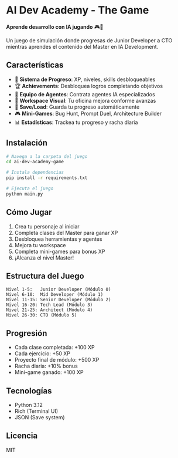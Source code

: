 # AI Dev Academy - The Game

**Aprende desarrollo con IA jugando** 🎮🤖

Un juego de simulación donde progresas de Junior Developer a CTO mientras aprendes el contenido del Master en IA Development.

## Características

- 🎯 **Sistema de Progreso**: XP, niveles, skills desbloqueables
- 🏆 **Achievements**: Desbloquea logros completando objetivos
- 🤖 **Equipo de Agentes**: Contrata agentes IA especializados
- 🎨 **Workspace Visual**: Tu oficina mejora conforme avanzas
- 💾 **Save/Load**: Guarda tu progreso automáticamente
- 🎮 **Mini-Games**: Bug Hunt, Prompt Duel, Architecture Builder
- 📊 **Estadísticas**: Trackea tu progreso y racha diaria

## Instalación

```bash
# Navega a la carpeta del juego
cd ai-dev-academy-game

# Instala dependencias
pip install -r requirements.txt

# Ejecuta el juego
python main.py
```

## Cómo Jugar

1. Crea tu personaje al iniciar
2. Completa clases del Master para ganar XP
3. Desbloquea herramientas y agentes
4. Mejora tu workspace
5. Completa mini-games para bonus XP
6. ¡Alcanza el nivel Master!

## Estructura del Juego

```
Nivel 1-5:   Junior Developer (Módulo 0)
Nivel 6-10:  Mid Developer (Módulo 1)
Nivel 11-15: Senior Developer (Módulo 2)
Nivel 16-20: Tech Lead (Módulo 3)
Nivel 21-25: Architect (Módulo 4)
Nivel 26-30: CTO (Módulo 5)
```

## Progresión

- Cada clase completada: +100 XP
- Cada ejercicio: +50 XP
- Proyecto final de módulo: +500 XP
- Racha diaria: +10% bonus
- Mini-game ganado: +100 XP

## Tecnologías

- Python 3.12
- Rich (Terminal UI)
- JSON (Save system)

## Licencia

MIT
